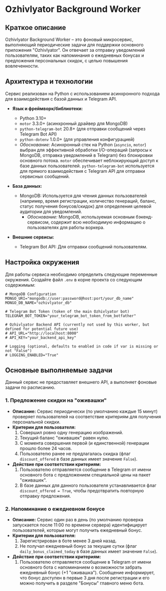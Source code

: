 # Ozhivlyator Background Worker

## Краткое описание

Ozhivlyator Background Worker – это фоновый микросервис, выполняющий периодические задачи для поддержки основного приложения "Ozhivlyator". Он отвечает за отправку уведомлений пользователям, таких как напоминания о ежедневных бонусах и предложения персональных скидок, с целью повышения вовлеченности.

## Архитектура и технологии

Сервис реализован на Python с использованием асинхронного подхода для взаимодействия с базой данных и Telegram API.

*   **Язык и фреймворк/библиотеки:**
    *   Python 3.10+
    *   `motor` 3.3.0+ (асинхронный драйвер для MongoDB)
    *   `python-telegram-bot` 20.8+ (для отправки сообщений через Telegram Bot API)
    *   `python-dotenv` 1.0.0+ (для управления конфигурацией)
    *   *Обоснование:* Асинхронный стек на Python (`asyncio`, `motor`) выбран для эффективной обработки I/O-операций (запросы к MongoDB, отправка уведомлений в Telegram) без блокировки основного потока. `motor` обеспечивает неблокирующий доступ к базе данных пользователей. `python-telegram-bot` используется для прямого взаимодействия с Telegram API для отправки сервисных сообщений.

*   **База данных:**
    *   MongoDB: Используется для чтения данных пользователей (например, время регистрации, количество генераций, баланс, статус получения бонусов/скидок) для определения целевой аудитории для уведомлений.
        *   *Обоснование:* MongoDB, используемая основным бэкенд-сервисом, содержит всю необходимую информацию о пользователях для работы воркера.

*   **Внешние сервисы:**
    *   Telegram Bot API: Для отправки сообщений пользователям.

## Настройка окружения

Для работы сервиса необходимо определить следующие переменные окружения. Создайте файл `.env` в корне проекта со следующим содержимым:

```dotenv
# MongoDB Configuration
MONGO_URI="mongodb://user:password@host:port/your_db_name"
MONGO_DB_NAME="ozhivlyator_db"

# Telegram Bot Token (token of the main Ozhivlyator bot)
TELEGRAM_BOT_TOKEN="your_telegram_bot_token_from_botfather"

# Ozhivlyator Backend API (currently not used by this worker, but defined for potential future use)
# API_URL="http://localhost:8000"
# API_KEY="your_backend_api_key"

# Logging (optional, defaults to enabled in code if var is missing or not "False")
# LOGGING_ENABLED="True"
```

## Основные выполняемые задачи

Данный сервис не предоставляет внешнего API, а выполняет фоновые задачи по расписанию.

### 1. Предложение скидки на "оживашки"

*   **Описание:** Сервис периодически (по умолчанию каждые 15 минут) проверяет пользователей на соответствие критериям для получения персональной скидки.
*   **Критерии для пользователя:**
    1.  Совершил ровно одну генерацию изображений.
    2.  Текущий баланс "оживашек" равен нулю.
    3.  С момента совершения первой (и единственной) генерации прошло более 24 часов.
    4.  Пользователю ранее не предлагалась скидка (флаг `discount_offered` в базе данных имеет значение `False`).
*   **Действие при соответствии критериям:**
    1.  Пользователю отправляется сообщение в Telegram от имени основного бота с предложением специальной цены на пакет "оживашек".
    2.  В базе данных для данного пользователя устанавливается флаг `discount_offered = True`, чтобы предотвратить повторную отправку предложения.

### 2. Напоминание о ежедневном бонусе

*   **Описание:** Сервис один раз в день (по умолчанию проверка запускается после 11:00 по времени сервера) идентифицирует пользователей, которые могут получить ежедневный бонус.
*   **Критерии для пользователя:**
    1.  Зарегистрирован в боте менее 3 дней назад.
    2.  Не получал ежедневный бонус за текущие сутки (флаг `daily_bonus_claimed_today` в базе данных имеет значение `False`).
*   **Действие при соответствии критериям:**
    1.  Пользователю отправляется сообщение в Telegram от имени основного бота с напоминанием о возможности забрать ежедневный бонус (+1 "оживашка"). Сообщение информирует, что бонус доступен в первые 3 дня после регистрации и его можно получить в разделе "Бонусы" главного меню бота.